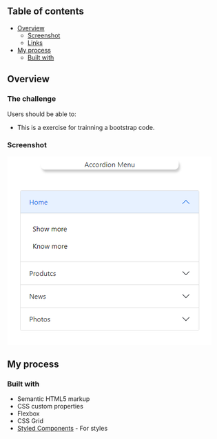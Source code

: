 
## Table of contents

- [Overview](#overview)
  - [Screenshot](#screenshot)
  - [Links](#links)
- [My process](#my-process)
  - [Built with](#built-with)

## Overview

### The challenge

Users should be able to:

- This is a exercise for trainning a bootstrap code.

### Screenshot

![](imagens/accordion.png)


## My process

### Built with

- Semantic HTML5 markup
- CSS custom properties
- Flexbox
- CSS Grid
- [Styled Components](https://getbootstrap.com/docs/5.0/components/accordion/) - For styles

